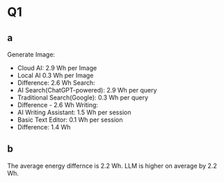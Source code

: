 # Q1
## a
Generate Image:
- Cloud AI: 2.9 Wh per Image
- Local AI 0.3 Wh per Image
- Difference: 2.6 Wh
Search:
- AI Search(ChatGPT-powered): 2.9 Wh per query
- Traditional Search(Google): 0.3 Wh per query
- Difference - 2.6 Wh
Writing:
- AI Writing Assistant: 1.5 Wh per session
- Basic Text Editor: 0.1 Wh per session
- Difference: 1.4 Wh
## b
The average energy differnce is 2.2 Wh. LLM is higher on average by 2.2 Wh.



